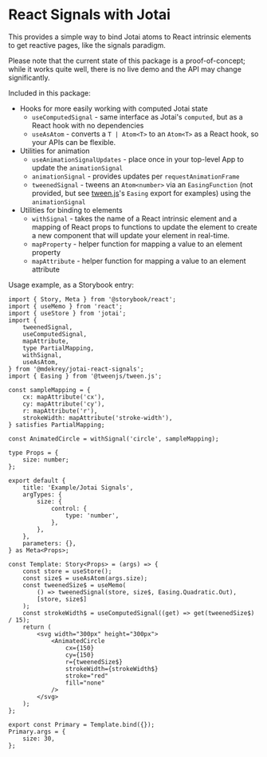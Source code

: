 # React Signals with Jotai

This provides a simple way to bind Jotai atoms to React intrinsic elements to get reactive pages, like the signals paradigm.

Please note that the current state of this package is a proof-of-concept; while it works quite well, there is no live demo and the API may change significantly.

Included in this package:

- Hooks for more easily working with computed Jotai state
  - `useComputedSignal` - same interface as Jotai's `computed`, but as a React hook with no dependencies
  - `useAsAtom` - converts a `T | Atom<T>` to an `Atom<T>` as a React hook, so your APIs can be flexible.
- Utilities for animation
  - `useAnimationSignalUpdates` - place once in your top-level App to update the `animationSignal`
  - `animationSignal` - provides updates per `requestAnimationFrame`
  - `tweenedSignal` - tweens an `Atom<number>` via an `EasingFunction` (not provided, but see [tween.js](https://www.npmjs.com/package/@tweenjs/tween.js)'s `Easing` export for examples) using the `animationSignal`
- Utilities for binding to elements
  - `withSignal` - takes the name of a React intrinsic element and a mapping of React props to functions to update the element to create a new component that will update your element in real-time.
  - `mapProperty` - helper function for mapping a value to an element property
  - `mapAttribute` - helper function for mapping a value to an element attribute

Usage example, as a Storybook entry:

```tsx
import { Story, Meta } from '@storybook/react';
import { useMemo } from 'react';
import { useStore } from 'jotai';
import {
	tweenedSignal,
	useComputedSignal,
	mapAttribute,
	type PartialMapping,
	withSignal,
	useAsAtom,
} from '@mdekrey/jotai-react-signals';
import { Easing } from '@tweenjs/tween.js';

const sampleMapping = {
	cx: mapAttribute('cx'),
	cy: mapAttribute('cy'),
	r: mapAttribute('r'),
	strokeWidth: mapAttribute('stroke-width'),
} satisfies PartialMapping;

const AnimatedCircle = withSignal('circle', sampleMapping);

type Props = {
	size: number;
};

export default {
	title: 'Example/Jotai Signals',
	argTypes: {
		size: {
			control: {
				type: 'number',
			},
		},
	},
	parameters: {},
} as Meta<Props>;

const Template: Story<Props> = (args) => {
	const store = useStore();
	const size$ = useAsAtom(args.size);
	const tweenedSize$ = useMemo(
		() => tweenedSignal(store, size$, Easing.Quadratic.Out),
		[store, size$]
	);
	const strokeWidth$ = useComputedSignal((get) => get(tweenedSize$) / 15);
	return (
		<svg width="300px" height="300px">
			<AnimatedCircle
				cx={150}
				cy={150}
				r={tweenedSize$}
				strokeWidth={strokeWidth$}
				stroke="red"
				fill="none"
			/>
		</svg>
	);
};

export const Primary = Template.bind({});
Primary.args = {
	size: 30,
};
```
